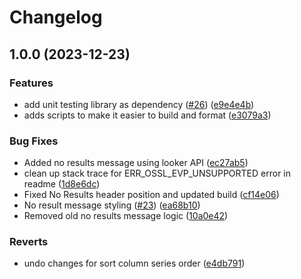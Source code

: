 # Changelog

## 1.0.0 (2023-12-23)


### Features

* add unit testing library as dependency ([#26](https://github.com/looker-open-source/viz-report-table-marketplace-open-source/issues/26)) ([e9e4e4b](https://github.com/looker-open-source/viz-report-table-marketplace-open-source/commit/e9e4e4bf74505e591cfec57177e6bbfa4bd1fd43))
* adds scripts to make it easier to build and format ([e3079a3](https://github.com/looker-open-source/viz-report-table-marketplace-open-source/commit/e3079a3b323eecb332c68d99e60b6e3436d5119c))


### Bug Fixes

* Added no results message using looker API ([ec27ab5](https://github.com/looker-open-source/viz-report-table-marketplace-open-source/commit/ec27ab5186489cbfcaad5f29d85dc7a4ddd5309e))
* clean up stack trace for ERR_OSSL_EVP_UNSUPPORTED error in readme ([1d8e6dc](https://github.com/looker-open-source/viz-report-table-marketplace-open-source/commit/1d8e6dce02bdbf429c981618c766668d9e187c5c))
* Fixed No Results header position and updated build ([cf14e06](https://github.com/looker-open-source/viz-report-table-marketplace-open-source/commit/cf14e065f15a1b482dca0c5e0a1671d856be7487))
* No result message styling ([#23](https://github.com/looker-open-source/viz-report-table-marketplace-open-source/issues/23)) ([ea68b10](https://github.com/looker-open-source/viz-report-table-marketplace-open-source/commit/ea68b10e3524d10e3f8bc0d7c12552c5631c747c))
* Removed old no results message logic ([10a0e42](https://github.com/looker-open-source/viz-report-table-marketplace-open-source/commit/10a0e429cc641cf9704f2f7ac92b23cb14c55188))


### Reverts

* undo changes for sort column series order ([e4db791](https://github.com/looker-open-source/viz-report-table-marketplace-open-source/commit/e4db79162ec6a7b50f25c8ed7e26b04eac80cc20))
